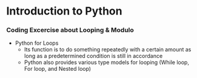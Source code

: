 # Introduction to Python
  ### Coding Excercise about Looping & Modulo
  
- Python for Loops
  - Its function is to do something repeatedly with a certain amount as long as a predetermined condition is still in accordance
  - Python also provides various type models for looping (While loop, For loop, and Nested loop)
 



